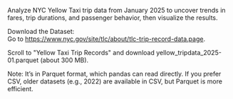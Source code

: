  Analyze NYC Yellow Taxi trip data from January 2025 to uncover trends in fares, trip durations, and passenger behavior, then visualize the results.

Download the Dataset:  
Go to https://www.nyc.gov/site/tlc/about/tlc-trip-record-data.page.  

Scroll to "Yellow Taxi Trip Records" and download yellow_tripdata_2025-01.parquet (about 300 MB).  

Note: It’s in Parquet format, which pandas can read directly. If you prefer CSV, older datasets (e.g., 2022) are available in CSV, but Parquet is more efficient.

